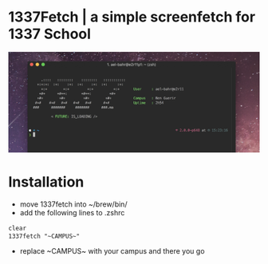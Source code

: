 # 1337Fetch	| a simple screenfetch for 1337 School

![alt text](https://raw.githubusercontent.com/ReversableCode/1337fetch/master/preview.png)

# Installation
* move 1337fetch into ~/brew/bin/
* add the following lines to .zshrc 
```
clear
1337fetch "~CAMPUS~"
```
* replace ~CAMPUS~ with your campus and there you go
